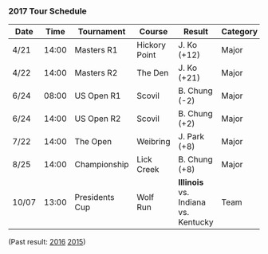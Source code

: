 ### 2017 Tour Schedule


| Date  | Time  | Tournament   | Course        | Result        | Category |
|-------|-------|--------------|---------------|---------------|----------|
| 4/21  | 14:00 | Masters R1   | Hickory Point | J. Ko (+12)   | Major    |
| 4/22  | 14:00 | Masters R2   | The Den       | J. Ko (+21)   | Major    |
| 6/24  | 08:00 | US Open R1   | Scovil        | B. Chung (-2) | Major    |
| 6/24  | 14:00 | US Open R2   | Scovil        | B. Chung (+2) | Major    |
| 7/22  | 14:00 | The Open     | Weibring      | J. Park (+8)  | Major    |
| 8/25  | 14:00 | Championship | Lick Creek    | B. Chung (+8) | Major    |
| 10/07 | 13:00 | Presidents Cup | Wolf Run | **Illinois** vs. Indiana vs. Kentucky | Team     |

(Past result: [2016](../2016) [2015](../2015))
